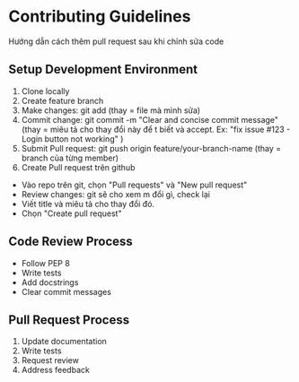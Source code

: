 # Contributing Guidelines
 Hướng dẫn cách thêm pull request sau khi chỉnh sửa code

## Setup Development Environment
1. Clone locally
2. Create feature branch
3. Make changes: git add <file> (thay = file mà mình sửa)
4. Commit change: git commit -m "Clear and concise commit message" (thay = miêu tả cho thay đổi này để t biết và accept. Ex: "fix issue #123 - Login button not working" )
5. Submit Pull request: git push origin feature/your-branch-name (thay = branch của từng member)
6. Create Pull request trên github
- Vào repo trên git, chọn "Pull requests" và "New pull request"
- Review changes: git sẽ cho xem m đổi gì, check lại
- Viết title và miêu tả cho thay đổi đó. 
- Chọn "Create pull request"

## Code Review Process
- Follow PEP 8
- Write tests
- Add docstrings
- Clear commit messages

## Pull Request Process
1. Update documentation
2. Write tests
3. Request review
4. Address feedback
